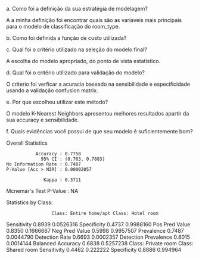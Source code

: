 <p>a. Como foi a definição da sua estratégia de modelagem?<p>

<p>A a minha definição foi encontrar quais são as variaveis mais principais para o modelo de classificação do room_type.<p>

<p>b. Como foi definida a função de custo utilizada?<p>
  
<p>c. Qual foi o critério utilizado na seleção do modelo final?<p>

<p>A escolha do modelo apropriado, do ponto de vista estatístico.<p>

<p>d. Qual foi o critério utilizado para validação do modelo?<p>

<p>O criterio foi verficar a acuracia baseado na sensibilidade e especificidade usando a validação confusion matrix.<p>

<p>e. Por que escolheu utilizar este método?<p>

<p>O modelo K-Nearest Neighbors apresentou melhores resultados apartir da sua accuracy e sensibilidade.<p> 

<p>f. Quais evidências você possui de que seu modelo é suficientemente bom?<p>

<p>Overall Statistics
                                         
               Accuracy : 0.7758         
                 95% CI : (0.763, 0.7883)
    No Information Rate : 0.7487         
    P-Value [Acc > NIR] : 0.00002057     
                                         
                  Kappa : 0.3711         
                                         
 Mcnemar's Test P-Value : NA             

Statistics by Class:

                     Class: Entire home/apt Class: Hotel room
Sensitivity                          0.8939         0.0526316
Specificity                          0.4737         0.9988160
Pos Pred Value                       0.8350         0.1666667
Neg Pred Value                       0.5998         0.9957507
Prevalence                           0.7487         0.0044790
Detection Rate                       0.6693         0.0002357
Detection Prevalence                 0.8015         0.0014144
Balanced Accuracy                    0.6838         0.5257238
                     Class: Private room Class: Shared room
Sensitivity                       0.4462           0.222222
Specificity                       0.8886           0.994964<p>
